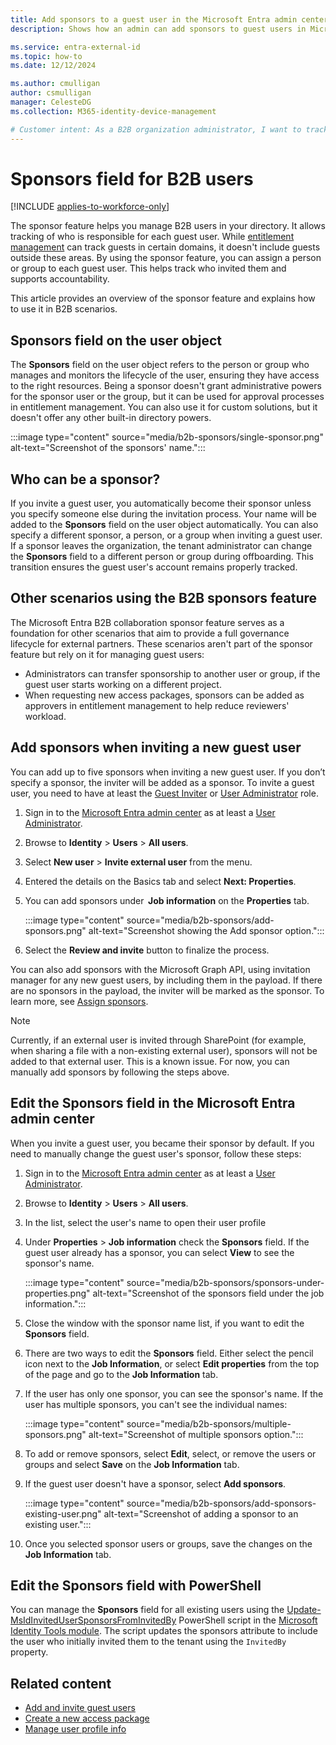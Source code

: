 ```yaml
---
title: Add sponsors to a guest user in the Microsoft Entra admin center - External ID
description: Shows how an admin can add sponsors to guest users in Microsoft Entra B2B collaboration.

ms.service: entra-external-id
ms.topic: how-to
ms.date: 12/12/2024

ms.author: cmulligan
author: csmulligan
manager: CelesteDG
ms.collection: M365-identity-device-management

# Customer intent: As a B2B organization administrator, I want to track and manage sponsors for guest users, so that I can ensure accountability and proper governance of external partners in my directory.
---
```

# Sponsors field for B2B users

[!INCLUDE [applies-to-workforce-only](./includes/applies-to-workforce-only.md)]

The sponsor feature helps you manage B2B users in your directory. It allows tracking of who is responsible for each guest user. While [entitlement management](/entra/id-governance/entitlement-management-overview) can track guests in certain domains, it doesn't include guests outside these areas. By using the sponsor feature, you can assign a person or group to each guest user. This helps track who invited them and supports accountability.  

This article provides an overview of the sponsor feature and explains how to use it in B2B scenarios.

## Sponsors field on the user object

The **Sponsors** field on the user object refers to the person or group who manages and monitors the lifecycle of the user, ensuring they have access to the right resources.
Being a sponsor doesn't grant administrative powers for the sponsor user or the group, but it can be used for approval processes in entitlement management. You can also use it for custom solutions, but it doesn't offer any other built-in directory powers.

:::image type="content" source="media/b2b-sponsors/single-sponsor.png" alt-text="Screenshot of the sponsors' name.":::

## Who can be a sponsor?

If you invite a guest user, you automatically become their sponsor unless you specify someone else during the invitation process. Your name will be added to the **Sponsors** field on the user object automatically. You can also specify a different sponsor, a person, or a group when inviting a guest user.
If a sponsor leaves the organization, the tenant administrator can change the **Sponsors** field to a different person or group during offboarding. This transition ensures the guest user's account remains properly tracked.  

## Other scenarios using the B2B sponsors feature

The Microsoft Entra B2B collaboration sponsor feature serves as a foundation for other scenarios that aim to provide a full governance lifecycle for external partners. These scenarios aren't part of the sponsor feature but rely on it for managing guest users:

- Administrators can transfer sponsorship to another user or group, if the guest user starts working on a different project.
- When requesting new access packages, sponsors can be added as approvers in entitlement management to help reduce reviewers' workload.

## Add sponsors when inviting a new guest user

You can add up to five sponsors when inviting a new guest user. If you don’t specify a sponsor, the inviter will be added as a sponsor. To invite a guest user, you need to have at least the [Guest Inviter](/entra/identity/role-based-access-control/permissions-reference#guest-inviter) or [User Administrator](/entra/identity/role-based-access-control/permissions-reference#user-administrator) role.

1. Sign in to the [Microsoft Entra admin center](https://entra.microsoft.com) as at least a [User Administrator](~/identity/role-based-access-control/permissions-reference.md#user-administrator).
1. Browse to **Identity** > **Users** > **All users**.
1. Select **New user** > **Invite external user** from the menu.
1. Entered the details on the Basics tab and select **Next: Properties**.
1. You can add sponsors under  **Job information** on the **Properties** tab.

   :::image type="content" source="media/b2b-sponsors/add-sponsors.png" alt-text="Screenshot showing the Add sponsor option.":::

1. Select the **Review and invite** button to finalize the process.

You can also add sponsors with the Microsoft Graph API, using invitation manager for any new guest users, by including them in the payload. If there are no sponsors in the payload, the inviter will be marked as the sponsor. To learn more, see [Assign sponsors](/graph/api/user-post-sponsors).

   > [!NOTE]
   > Currently, if an external user is invited through SharePoint (for example, when sharing a file with a non-existing external user), sponsors will not be added to that external user. This is a known issue. For now, you can manually add sponsors by following the steps above.  

## Edit the Sponsors field in the Microsoft Entra admin center

When you invite a guest user, you became their sponsor by default. If you need to manually change the guest user's sponsor, follow these steps:

1. Sign in to the [Microsoft Entra admin center](https://entra.microsoft.com) as at least a [User Administrator](~/identity/role-based-access-control/permissions-reference.md#user-administrator).
1. Browse to **Identity** > **Users** > **All users**.
1. In the list, select the user's name to open their user profile
1. Under **Properties** > **Job information** check the **Sponsors** field. If the guest user already has a sponsor, you can select **View** to see the sponsor's name.

   :::image type="content" source="media/b2b-sponsors/sponsors-under-properties.png" alt-text="Screenshot of the sponsors field under the job information.":::

1. Close the window with the sponsor name list, if you want to edit the **Sponsors** field.
1. There are two ways to edit the **Sponsors** field. Either select the pencil icon next to the **Job Information**, or select **Edit properties** from the top of the page and go to the **Job Information** tab.
1. If the user has only one sponsor, you can see the sponsor's name. If the user has multiple sponsors, you can't see the individual names:

   :::image type="content" source="media/b2b-sponsors/multiple-sponsors.png" alt-text="Screenshot of multiple sponsors option.":::

1. To add or remove sponsors, select **Edit**, select, or remove the users or groups and select **Save** on the **Job Information** tab.
1. If the guest user doesn't have a sponsor, select **Add sponsors**.

   :::image type="content" source="media/b2b-sponsors/add-sponsors-existing-user.png" alt-text="Screenshot of adding a sponsor to an existing user.":::

1. Once you selected sponsor users or groups, save the changes on the **Job Information** tab.

## Edit the Sponsors field with PowerShell

You can manage the **Sponsors** field for all existing users using the [Update-MsIdInvitedUserSponsorsFromInvitedBy](https://azuread.github.io/MSIdentityTools/commands/Update-MsIdInvitedUserSponsorsFromInvitedBy) PowerShell script in the [Microsoft Identity Tools module](https://azuread.github.io/MSIdentityTools). The script updates the sponsors attribute to include the user who initially invited them to the tenant using the `InvitedBy` property.

## Related content

- [Add and invite guest users](add-users-administrator.yml)
- [Create a new access package](~/id-governance/entitlement-management-access-package-create.md)
- [Manage user profile info](~/fundamentals/how-to-manage-user-profile-info.yml)

